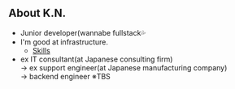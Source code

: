 ## About K.N.
- Junior developer(wannabe fullstack💦 
- I'm good at infrastructure.
    - [Skills](./docs/SKILLS.md)
- ex IT consultant(at Japanese consulting firm)  
→ ex support engineer(at Japanese manufacturing company)  
→ backend engineer ※TBS

